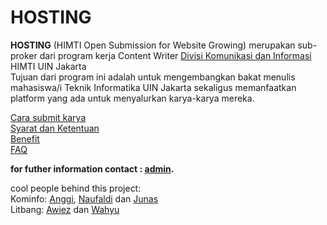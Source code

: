 # HOSTING

**HOSTING** (HIMTI Open Submission for Website Growing) merupakan sub-proker dari program kerja Content Writer [Divisi Komunikasi dan Informasi](https://himtiuinjkt.or.id/blog/program-kerja/divisi-komunikasi-dan-informasi/) HIMTI UIN Jakarta\
Tujuan dari program ini adalah untuk mengembangkan bakat menulis mahasiswa/i Teknik Informatika UIN Jakarta sekaligus memanfaatkan platform yang ada untuk menyalurkan karya-karya mereka.

[Cara submit karya](https://github.com/GajAhmadaaa/HOSTING/blob/main/cara.md)\
[Syarat dan Ketentuan](https://github.com/GajAhmadaaa/HOSTING/blob/main/s&k.md)\
[Benefit](https://github.com/GajAhmadaaa/HOSTING/blob/main/Benefit.md)\
[FAQ](https://github.com/GajAhmadaaa/HOSTING/blob/main/FAQ.md)

**for futher information contact : [admin](https://wa.me/6289638065793?text=mau+nanya+tentang+blog+dong).**

cool people behind this project:\
Kominfo: [Anggi](https://www.linkedin.com/in/anggita-m-72b253128/), [Naufaldi](https://www.linkedin.com/in/naufaldi-hafidhigbal-b079b9137/) dan [Junas](https://www.linkedin.com/)\
Litbang: [Awiez](https://www.linkedin.com/in/awiez-fathwa-zein-025b331b0/) dan [Wahyu](https://www.linkedin.com/)
